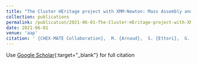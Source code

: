 ```yaml
---
title: "The Cluster HEritage project with XMM-Newton: Mass Assembly and Thermodynamics at the Endpoint of structure formation. I. Programme overview"
collection: publications
permalink: /publication/2021-06-01-The-Cluster-HEritage-project-with-XMM-Newton-Mass-Assembly-and-Thermodynamics-at-the-Endpoint-of-structure-formation-I-Programme-overview
date: 2021-06-01
venue: 'aap'
citation: ' {CHEX-MATE Collaboration},  M. {Arnaud},  S. {Ettori},  G. {Pratt},  M. {Rossetti},  D. {Eckert},  F. {Gastaldello},  R. {Gavazzi},  S. {Kay},  L. {Lovisari},  B. {Maughan},  E. {Pointecouteau},  M. {Sereno},  I. {Bartalucci},  A. {Bonafede},  H. {Bourdin},  R. {Cassano},  R. {Duffy},  A. {Iqbal},  S. {Maurogordato},  E. {Rasia},  J. {Sayers},  F. {Andrade-Santos},  H. {Aussel},  D. {Barnes},  R. {Barrena},  S. {Borgani},  S. {Burkutean},  N. {Clerc},  P. {Corasaniti},  J. {Cuillandre},  S. {De Grandi},  M. {De Petris},  K. {Dolag},  M. {Donahue},  A. {Ferragamo},  M. {Gaspari},  S. {Ghizzardi},  M. {Gitti},  C. {Haines},  M. {Jauzac},  M. {Johnston-Hollitt},  C. {Jones},  F. {K{\&apos;e}ruzor{\&apos;e}},  A. {Le Brun},  F. {Mayet},  P. {Mazzotta},  J. {Melin},  S. {Molendi},  M. {Nonino},  N. {Okabe},  S. {Paltani},  L. {Perotto},  S. {Pires},  M. {Radovich},  J. {Rubino-Martin},  L. {Salvati},  A. {Saro},  B. {Sartoris},  G. {Schellenberger},  A. {Streblyanska},  P. {Tarr{\&apos;\i}o},  P. {Tozzi},  K. {Umetsu},  R. {van der Burg},  F. {Vazza},  T. {Venturi},  G. {Yepes},  S. {Zarattini}, &quot;The Cluster HEritage project with XMM-Newton: Mass Assembly and Thermodynamics at the Endpoint of structure formation. I. Programme overview.&quot; aap, 2021.'
---
```

Use [Google Scholar](https://scholar.google.com/scholar?q=The+Cluster+HEritage+project+with+XMM+Newton:+Mass+Assembly+and+Thermodynamics+at+the+Endpoint+of+structure+formation.+I.+Programme+overview){:target="_blank"} for full citation